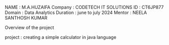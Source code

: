 NAME : M.A.HUZAIFA
Company : CODETECH IT SOLUTIONS
ID : CT6JP877
Domain : Data Analytics
Duration : june to july 2024
Mentor : NEELA SANTHOSH KUMAR

Overview of the project

project : creating a simple calculator in java language
